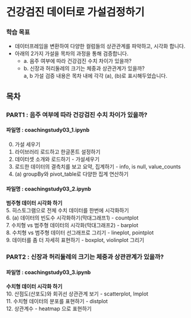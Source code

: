 # 건강검진 데이터로 가설검정하기

### 학습 목표
- 데이터프레임을 변환하여 다양한 컬럼들의 상관관계를 파악하고, 시각화 합니다.
- 아래의 2가지 가설을 목차의 과정을 통해 검증합니다.   
  - a. 음주 여부에 따라 건강검진 수치 차이가 있을까?
  - b. 신장과 허리둘레의 크기는 체중과 상관관계가 있을까?  
a, b 가설 검증 내용은 목차 내에 각각 (a), (b)로 표시해두었습니다.


## 목차
### PART1 : 음주 여부에 따라 건강검진 수치 차이가 있을까?
#### 파일명 : coachingstudy03_1.ipynb
0. 가설 세우기
1. 라이브러리 로드하고 한글폰트 설정하기
2. 데이터셋 소개와 로드하기 - 가설세우기
3. 로드한 데이터의 결측치를 보고 요약, 집계하기 - info, is null, value_counts
4. (a) groupBy와 pivot_table로 다양한 집계 연산하기 

  
#### 파일명 : coachingstudy03_2.ipynb
**범주형 데이터 시각화 하기**    
5. 히스토그램으로 전체 수치 데이터를 한번에 시각화하기  
6. (a) 데이터의 빈도수 시각화하기(막대그래프1) - countplot  
7. 수치형 vs 범주형 데이터의 시각화(막대그래프2) - barplot  
8. 수치형 vs 범주형 데이터 선그래프로 그리기 - lineplot, pointplot  
9. 데이터를 좀 더 자세히 표현하기 - boxplot, violinplot 그리기  


### PART2 : 신장과 허리둘레의 크기는 체중과 상관관계가 있을까?
#### 파일명 : coachingstudy03_3.ipynb  
**수치형 데이터 시각화 하기**    
10. 산점도(산포도)와 회귀선 상관관계 보기 - scatterplot, lmplot  
11. 수치형 데이터의 분포를 표현하기 - distplot  
12. 상관계수 - heatmap 으로 표현하기
